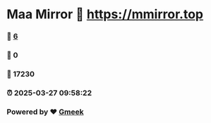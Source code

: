 # Maa Mirror :link: https://mmirror.top 
### :page_facing_up: [6](https://mmirror.top/tag.html) 
### :speech_balloon: 0 
### :hibiscus: 17230 
### :alarm_clock: 2025-03-27 09:58:22 
### Powered by :heart: [Gmeek](https://github.com/Meekdai/Gmeek)
